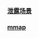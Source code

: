 #### [泄露场景](https://www.51cto.com/article/658647.html) 

#### [mmap](https://www.cnblogs.com/bandaoyu/p/14625058.html)